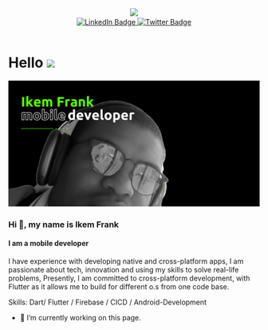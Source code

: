 <div id="header" align="center">
  <img src="https://media.giphy.com/media/Tgw604MyLJnDtbi4t0/giphy.gif" width="100"/>
</div>
<div id="badges" align="center">
  <a href="your-linkedin-URL">
    <img src="https://img.shields.io/badge/LinkedIn-blue?style=for-the-badge&logo=linkedin&logoColor=white" alt="LinkedIn Badge"/>
  </a>
  <a href="your-twitter-URL">
    <img src="https://img.shields.io/badge/Twitter-blue?style=for-the-badge&logo=twitter&logoColor=white" alt="Twitter Badge"/>
  </a>
</div>
<div id="header" align="center">
 <img src="https://komarev.com/ghpvc/?username=toogood208&style=flat-square&color=blue" alt="" align="center"/>
</div>

<h1>
  Hello
  <img src="https://media.giphy.com/media/hvRJCLFzcasrR4ia7z/giphy.gif" width="30px"/>
</h1>

![I am a mobile developer](https://github.com/toogood208/toogood208/blob/main/Black%20and%20Green%20Modern%20Your%20Sport%20Game%20Background%20Banner%20.png)

### Hi 👋, my name is Ikem Frank
#### I am a mobile developer


 I have experience with developing native and cross-platform apps, I am passionate about tech, innovation and using my skills to solve real-life problems, Presently, I am committed to cross-platform development, with Flutter as it allows me to build for different o.s from one code base.

Skills: Dart/ Flutter / Firebase / CICD / Android-Development

- 🔭 I’m currently working on this page. 




